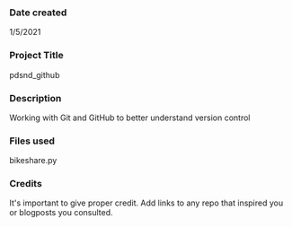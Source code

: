 ### Date created
1/5/2021

### Project Title
pdsnd_github

### Description
Working with Git and GitHub to better understand version control

### Files used
bikeshare.py

### Credits
It's important to give proper credit. Add links to any repo that inspired you or blogposts you consulted.
